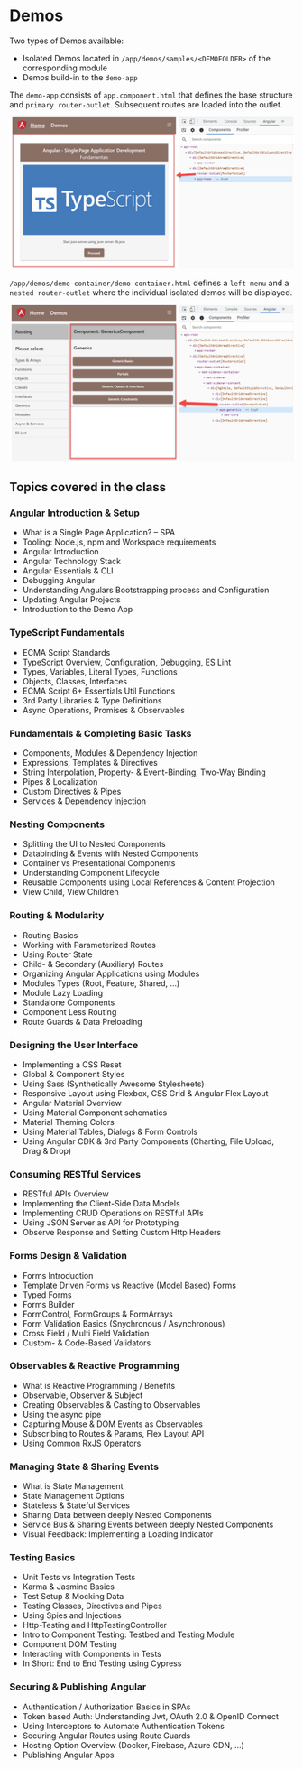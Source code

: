# Demos

Two types of Demos available:

- Isolated Demos located in `/app/demos/samples/<DEMOFOLDER>` of the corresponding module
- Demos build-in to the `demo-app`

The `demo-app` consists of `app.component.html` that defines the base structure and `primary router-outlet`. Subsequent routes are loaded into the outlet.

![app.component](_images/app.component.html.png)

`/app/demos/demo-container/demo-container.html` defines a `left-menu` and a `nested router-outlet` where the individual isolated demos will be displayed.

![demo-container.component](_images/demo-container.png)

## Topics covered in the class

### Angular Introduction & Setup

- What is a Single Page Application? – SPA
- Tooling: Node.js, npm and Workspace requirements
- Angular Introduction
- Angular Technology Stack
- Angular Essentials & CLI
- Debugging Angular
- Understanding Angulars Bootstrapping process and Configuration
- Updating Angular Projects
- Introduction to the Demo App

### TypeScript Fundamentals

- ECMA Script Standards
- TypeScript Overview, Configuration, Debugging, ES Lint
- Types, Variables, Literal Types, Functions
- Objects, Classes, Interfaces
- ECMA Script 6+ Essentials Util Functions
- 3rd Party Libraries & Type Definitions
- Async Operations, Promises & Observables

### Fundamentals & Completing Basic Tasks

- Components, Modules & Dependency Injection
- Expressions, Templates & Directives
- String Interpolation, Property- & Event-Binding, Two-Way Binding
- Pipes & Localization
- Custom Directives & Pipes
- Services & Dependency Injection

### Nesting Components

- Splitting the UI to Nested Components
- Databinding & Events with Nested Components
- Container vs Presentational Components
- Understanding Component Lifecycle
- Reusable Components using Local References & Content Projection
- View Child, View Children

### Routing & Modularity

- Routing Basics
- Working with Parameterized Routes
- Using Router State
- Child- & Secondary (Auxiliary) Routes
- Organizing Angular Applications using Modules
- Modules Types (Root, Feature, Shared, ...)
- Module Lazy Loading
- Standalone Components
- Component Less Routing
- Route Guards & Data Preloading

### Designing the User Interface

- Implementing a CSS Reset
- Global & Component Styles
- Using Sass (Synthetically Awesome Stylesheets)
- Responsive Layout using Flexbox, CSS Grid & Angular Flex Layout
- Angular Material Overview
- Using Material Component schematics
- Material Theming Colors
- Using Material Tables, Dialogs & Form Controls
- Using Angular CDK & 3rd Party Components (Charting, File Upload, Drag & Drop)

### Consuming RESTful Services

- RESTful APIs Overview
- Implementing the Client-Side Data Models
- Implementing CRUD Operations on RESTful APIs
- Using JSON Server as API for Prototyping
- Observe Response and Setting Custom Http Headers

### Forms Design & Validation

- Forms Introduction
- Template Driven Forms vs Reactive (Model Based) Forms
- Typed Forms
- Forms Builder
- FormControl, FormGroups & FormArrays
- Form Validation Basics (Snychronous / Asynchronous)
- Cross Field / Multi Field Validation
- Custom- & Code-Based Validators

### Observables & Reactive Programming

- What is Reactive Programming / Benefits
- Observable, Observer & Subject
- Creating Observables & Casting to Observables
- Using the async pipe
- Capturing Mouse & DOM Events as Observables
- Subscribing to Routes & Params, Flex Layout API
- Using Common RxJS Operators

### Managing State & Sharing Events

- What is State Management
- State Management Options
- Stateless & Stateful Services
- Sharing Data between deeply Nested Components
- Service Bus & Sharing Events between deeply Nested Components
- Visual Feedback: Implementing a Loading Indicator

### Testing Basics

- Unit Tests vs Integration Tests
- Karma & Jasmine Basics
- Test Setup & Mocking Data
- Testing Classes, Directives and Pipes
- Using Spies and Injections
- Http-Testing and HttpTestingController
- Intro to Component Testing: Testbed and Testing Module
- Component DOM Testing
- Interacting with Components in Tests
- In Short: End to End Testing using Cypress

### Securing & Publishing Angular

- Authentication / Authorization Basics in SPAs
- Token based Auth: Understanding Jwt, OAuth 2.0 & OpenID Connect
- Using Interceptors to Automate Authentication Tokens
- Securing Angular Routes using Route Guards
- Hosting Option Overview (Docker, Firebase, Azure CDN, …)
- Publishing Angular Apps
